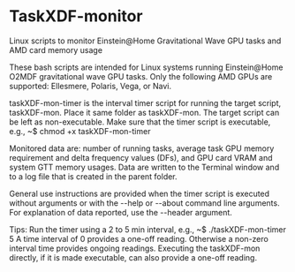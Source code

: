 # TaskXDF-monitor
Linux scripts to monitor Einstein@Home Gravitational Wave GPU tasks and AMD card memory usage

These bash scripts are intended for Linux systems running Einstein@Home O2MDF gravitational wave GPU tasks.
Only the following AMD GPUs are supported: Ellesmere, Polaris, Vega, or Navi.

taskXDF-mon-timer is the interval timer script for running the target script, taskXDF-mon.
Place it same folder as taskXDF-mon. The target script can be left as non-executable.
Make sure that the timer script is executable, e.g., ~$ chmod +x taskXDF-mon-timer

Monitored data are: number of running tasks, average task GPU memory requirement and delta frequency values (DFs), and GPU card VRAM and system GTT memory usages. 
Data are written to the Terminal window and to a log file that is created in the parent folder.

General use instructions are provided when the timer script is executed without arguments or with the --help or --about command line arguments. 
For explanation of data reported, use the --header argument.

Tips:   Run the timer using a 2 to 5 min interval, e.g., ~$ ./taskXDF-mon-timer 5
        A time interval of 0 provides a one-off reading. Otherwise a non-zero interval time provides ongoing readings. 
        Executing the taskXDF-mon directly, if it is made executable, can also provide a one-off reading.
